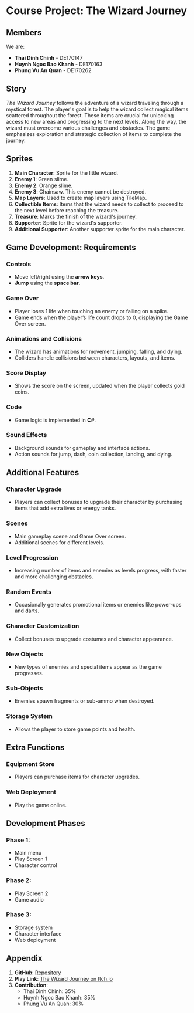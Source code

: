 # Course Project: The Wizard Journey

## Members
We are:
- **Thai Dinh Chinh** - DE170147
- **Huynh Ngoc Bao Khanh** - DE170163
- **Phung Vu An Quan** - DE170262

## Story
*The Wizard Journey* follows the adventure of a wizard traveling through a mystical forest. The player's goal is to help the wizard collect magical items scattered throughout the forest. These items are crucial for unlocking access to new areas and progressing to the next levels. Along the way, the wizard must overcome various challenges and obstacles. The game emphasizes exploration and strategic collection of items to complete the journey.

## Sprites
1. **Main Character**: Sprite for the little wizard.
2. **Enemy 1**: Green slime.
3. **Enemy 2**: Orange slime.
4. **Enemy 3**: Chainsaw. This enemy cannot be destroyed.
5. **Map Layers**: Used to create map layers using TileMap.
6. **Collectible Items**: Items that the wizard needs to collect to proceed to the next level before reaching the treasure.
7. **Treasure**: Marks the finish of the wizard's journey.
8. **Supporter**: Sprite for the wizard's supporter.
9. **Additional Supporter**: Another supporter sprite for the main character.

## Game Development: Requirements

### Controls
- Move left/right using the **arrow keys**.
- **Jump** using the **space bar**.

### Game Over
- Player loses 1 life when touching an enemy or falling on a spike.
- Game ends when the player’s life count drops to 0, displaying the Game Over screen.

### Animations and Collisions
- The wizard has animations for movement, jumping, falling, and dying.
- Colliders handle collisions between characters, layouts, and items.

### Score Display
- Shows the score on the screen, updated when the player collects gold coins.

### Code
- Game logic is implemented in **C#**.

### Sound Effects
- Background sounds for gameplay and interface actions.
- Action sounds for jump, dash, coin collection, landing, and dying.

## Additional Features

### Character Upgrade
- Players can collect bonuses to upgrade their character by purchasing items that add extra lives or energy tanks.

### Scenes
- Main gameplay scene and Game Over screen.
- Additional scenes for different levels.

### Level Progression
- Increasing number of items and enemies as levels progress, with faster and more challenging obstacles.

### Random Events
- Occasionally generates promotional items or enemies like power-ups and darts.

### Character Customization
- Collect bonuses to upgrade costumes and character appearance.

### New Objects
- New types of enemies and special items appear as the game progresses.

### Sub-Objects
- Enemies spawn fragments or sub-ammo when destroyed.

### Storage System
- Allows the player to store game points and health.

## Extra Functions

### Equipment Store
- Players can purchase items for character upgrades.

### Web Deployment
- Play the game online.

## Development Phases

### Phase 1:
- Main menu
- Play Screen 1
- Character control

### Phase 2:
- Play Screen 2
- Game audio

### Phase 3:
- Storage system
- Character interface
- Web deployment

## Appendix
1. **GitHub**: [Repository](https://github.com/PRUproject212/wizard-journey.git)
2. **Play Link**: [The Wizard Journey on Itch.io](https://dinhchinh1304.itch.io/pruthewizardjourney)
3. **Contribution**:
   - Thai Dinh Chinh: 35%
   - Huynh Ngoc Bao Khanh: 35%
   - Phung Vu An Quan: 30%

